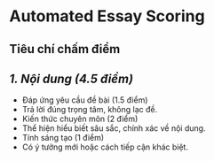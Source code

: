 # Automated Essay Scoring

## Tiêu chí chấm điểm
## *1. Nội dung (4.5 điểm)*
- Đáp ứng yêu cầu đề bài (1.5 điểm)
- Trả lời đúng trọng tâm, không lạc đề.
- Kiến thức chuyên môn (2 điểm)
- Thể hiện hiểu biết sâu sắc, chính xác về nội dung.
- Tính sáng tạo (1 điểm)
- Có ý tưởng mới hoặc cách tiếp cận khác biệt.
